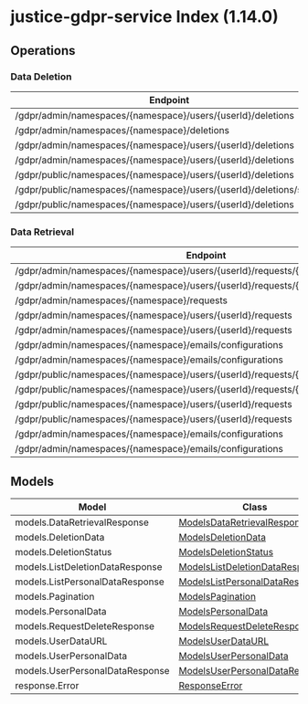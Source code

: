 [//]: # (<< template file: justice_py_sdk_codegen/__main__.py)

# justice-gdpr-service Index (1.14.0)


## Operations

### Data Deletion
| Endpoint | Method | ID | Class | Wrapper |
|---|---|---|---|---|
| /gdpr/admin/namespaces/{namespace}/users/{userId}/deletions | DELETE | AdminCancelUserAccountDeletionRequest | [AdminCancelUserAccountDeletionRequest](../accelbyte_py_sdk/api/gdpr/operations/data_deletion/admin_cancel_user_accou_de1ba5.py) | [admin_cancel_user_account_deletion_request](../accelbyte_py_sdk/api/gdpr/wrappers/_data_deletion.py) |
| /gdpr/admin/namespaces/{namespace}/deletions | GET | AdminGetListDeletionDataRequest | [AdminGetListDeletionDataRequest](../accelbyte_py_sdk/api/gdpr/operations/data_deletion/admin_get_list_deletion_227d7d.py) | [admin_get_list_deletion_data_request](../accelbyte_py_sdk/api/gdpr/wrappers/_data_deletion.py) |
| /gdpr/admin/namespaces/{namespace}/users/{userId}/deletions | GET | AdminGetUserAccountDeletionRequest | [AdminGetUserAccountDeletionRequest](../accelbyte_py_sdk/api/gdpr/operations/data_deletion/admin_get_user_account__84ef5a.py) | [admin_get_user_account_deletion_request](../accelbyte_py_sdk/api/gdpr/wrappers/_data_deletion.py) |
| /gdpr/admin/namespaces/{namespace}/users/{userId}/deletions | POST | AdminSubmitUserAccountDeletionRequest | [AdminSubmitUserAccountDeletionRequest](../accelbyte_py_sdk/api/gdpr/operations/data_deletion/admin_submit_user_accou_b7780f.py) | [admin_submit_user_account_deletion_request](../accelbyte_py_sdk/api/gdpr/wrappers/_data_deletion.py) |
| /gdpr/public/namespaces/{namespace}/users/{userId}/deletions | DELETE | PublicCancelUserAccountDeletionRequest | [PublicCancelUserAccountDeletionRequest](../accelbyte_py_sdk/api/gdpr/operations/data_deletion/public_cancel_user_acco_16b962.py) | [public_cancel_user_account_deletion_request](../accelbyte_py_sdk/api/gdpr/wrappers/_data_deletion.py) |
| /gdpr/public/namespaces/{namespace}/users/{userId}/deletions/status | GET | PublicGetUserAccountDeletionStatus | [PublicGetUserAccountDeletionStatus](../accelbyte_py_sdk/api/gdpr/operations/data_deletion/public_get_user_account_09e4f2.py) | [public_get_user_account_deletion_status](../accelbyte_py_sdk/api/gdpr/wrappers/_data_deletion.py) |
| /gdpr/public/namespaces/{namespace}/users/{userId}/deletions | POST | PublicSubmitUserAccountDeletionRequest | [PublicSubmitUserAccountDeletionRequest](../accelbyte_py_sdk/api/gdpr/operations/data_deletion/public_submit_user_acco_a6db4f.py) | [public_submit_user_account_deletion_request](../accelbyte_py_sdk/api/gdpr/wrappers/_data_deletion.py) |

### Data Retrieval
| Endpoint | Method | ID | Class | Wrapper |
|---|---|---|---|---|
| /gdpr/admin/namespaces/{namespace}/users/{userId}/requests/{requestDate} | DELETE | AdminCancelUserPersonalDataRequest | [AdminCancelUserPersonalDataRequest](../accelbyte_py_sdk/api/gdpr/operations/data_retrieval/admin_cancel_user_perso_78952d.py) | [admin_cancel_user_personal_data_request](../accelbyte_py_sdk/api/gdpr/wrappers/_data_retrieval.py) |
| /gdpr/admin/namespaces/{namespace}/users/{userId}/requests/{requestDate}/generate | POST | AdminGeneratePersonalDataURL | [AdminGeneratePersonalDataURL](../accelbyte_py_sdk/api/gdpr/operations/data_retrieval/admin_generate_personal_48c32b.py) | [admin_generate_personal_data_url](../accelbyte_py_sdk/api/gdpr/wrappers/_data_retrieval.py) |
| /gdpr/admin/namespaces/{namespace}/requests | GET | AdminGetListPersonalDataRequest | [AdminGetListPersonalDataRequest](../accelbyte_py_sdk/api/gdpr/operations/data_retrieval/admin_get_list_personal_424fda.py) | [admin_get_list_personal_data_request](../accelbyte_py_sdk/api/gdpr/wrappers/_data_retrieval.py) |
| /gdpr/admin/namespaces/{namespace}/users/{userId}/requests | GET | AdminGetUserPersonalDataRequests | [AdminGetUserPersonalDataRequests](../accelbyte_py_sdk/api/gdpr/operations/data_retrieval/admin_get_user_personal_a892c0.py) | [admin_get_user_personal_data_requests](../accelbyte_py_sdk/api/gdpr/wrappers/_data_retrieval.py) |
| /gdpr/admin/namespaces/{namespace}/users/{userId}/requests | POST | AdminRequestDataRetrieval | [AdminRequestDataRetrieval](../accelbyte_py_sdk/api/gdpr/operations/data_retrieval/admin_request_data_retrieval.py) | [admin_request_data_retrieval](../accelbyte_py_sdk/api/gdpr/wrappers/_data_retrieval.py) |
| /gdpr/admin/namespaces/{namespace}/emails/configurations | DELETE | DeleteAdminEmailConfiguration | [DeleteAdminEmailConfiguration](../accelbyte_py_sdk/api/gdpr/operations/data_retrieval/delete_admin_email_conf_009cca.py) | [delete_admin_email_configuration](../accelbyte_py_sdk/api/gdpr/wrappers/_data_retrieval.py) |
| /gdpr/admin/namespaces/{namespace}/emails/configurations | GET | GetAdminEmailConfiguration | [GetAdminEmailConfiguration](../accelbyte_py_sdk/api/gdpr/operations/data_retrieval/get_admin_email_configuration.py) | [get_admin_email_configuration](../accelbyte_py_sdk/api/gdpr/wrappers/_data_retrieval.py) |
| /gdpr/public/namespaces/{namespace}/users/{userId}/requests/{requestDate} | DELETE | PublicCancelUserPersonalDataRequest | [PublicCancelUserPersonalDataRequest](../accelbyte_py_sdk/api/gdpr/operations/data_retrieval/public_cancel_user_pers_19dafa.py) | [public_cancel_user_personal_data_request](../accelbyte_py_sdk/api/gdpr/wrappers/_data_retrieval.py) |
| /gdpr/public/namespaces/{namespace}/users/{userId}/requests/{requestDate}/generate | POST | PublicGeneratePersonalDataURL | [PublicGeneratePersonalDataURL](../accelbyte_py_sdk/api/gdpr/operations/data_retrieval/public_generate_persona_6b68a4.py) | [public_generate_personal_data_url](../accelbyte_py_sdk/api/gdpr/wrappers/_data_retrieval.py) |
| /gdpr/public/namespaces/{namespace}/users/{userId}/requests | GET | PublicGetUserPersonalDataRequests | [PublicGetUserPersonalDataRequests](../accelbyte_py_sdk/api/gdpr/operations/data_retrieval/public_get_user_persona_7e40c3.py) | [public_get_user_personal_data_requests](../accelbyte_py_sdk/api/gdpr/wrappers/_data_retrieval.py) |
| /gdpr/public/namespaces/{namespace}/users/{userId}/requests | POST | PublicRequestDataRetrieval | [PublicRequestDataRetrieval](../accelbyte_py_sdk/api/gdpr/operations/data_retrieval/public_request_data_retrieval.py) | [public_request_data_retrieval](../accelbyte_py_sdk/api/gdpr/wrappers/_data_retrieval.py) |
| /gdpr/admin/namespaces/{namespace}/emails/configurations | POST | SaveAdminEmailConfiguration | [SaveAdminEmailConfiguration](../accelbyte_py_sdk/api/gdpr/operations/data_retrieval/save_admin_email_configuration.py) | [save_admin_email_configuration](../accelbyte_py_sdk/api/gdpr/wrappers/_data_retrieval.py) |
| /gdpr/admin/namespaces/{namespace}/emails/configurations | PUT | UpdateAdminEmailConfiguration | [UpdateAdminEmailConfiguration](../accelbyte_py_sdk/api/gdpr/operations/data_retrieval/update_admin_email_conf_71e966.py) | [update_admin_email_configuration](../accelbyte_py_sdk/api/gdpr/wrappers/_data_retrieval.py) |


## Models
| Model | Class |
|---|---|
| models.DataRetrievalResponse | [ModelsDataRetrievalResponse](../accelbyte_py_sdk/api/gdpr/models/models_data_retrieval_response.py) |
| models.DeletionData | [ModelsDeletionData](../accelbyte_py_sdk/api/gdpr/models/models_deletion_data.py) |
| models.DeletionStatus | [ModelsDeletionStatus](../accelbyte_py_sdk/api/gdpr/models/models_deletion_status.py) |
| models.ListDeletionDataResponse | [ModelsListDeletionDataResponse](../accelbyte_py_sdk/api/gdpr/models/models_list_deletion_data_response.py) |
| models.ListPersonalDataResponse | [ModelsListPersonalDataResponse](../accelbyte_py_sdk/api/gdpr/models/models_list_personal_data_response.py) |
| models.Pagination | [ModelsPagination](../accelbyte_py_sdk/api/gdpr/models/models_pagination.py) |
| models.PersonalData | [ModelsPersonalData](../accelbyte_py_sdk/api/gdpr/models/models_personal_data.py) |
| models.RequestDeleteResponse | [ModelsRequestDeleteResponse](../accelbyte_py_sdk/api/gdpr/models/models_request_delete_response.py) |
| models.UserDataURL | [ModelsUserDataURL](../accelbyte_py_sdk/api/gdpr/models/models_user_data_url.py) |
| models.UserPersonalData | [ModelsUserPersonalData](../accelbyte_py_sdk/api/gdpr/models/models_user_personal_data.py) |
| models.UserPersonalDataResponse | [ModelsUserPersonalDataResponse](../accelbyte_py_sdk/api/gdpr/models/models_user_personal_data_response.py) |
| response.Error | [ResponseError](../accelbyte_py_sdk/api/gdpr/models/response_error.py) |
